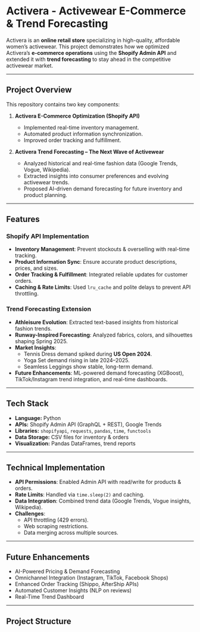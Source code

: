# Activera - Activewear E-Commerce & Trend Forecasting  

Activera is an **online retail store** specializing in high-quality, affordable women’s activewear. This project demonstrates how we optimized Activera’s **e-commerce operations** using the **Shopify Admin API** and extended it with **trend forecasting** to stay ahead in the competitive activewear market.  

---

## Project Overview  

This repository contains two key components:  

1. **Activera E-Commerce Optimization (Shopify API)**  
   - Implemented real-time inventory management.  
   - Automated product information synchronization.  
   - Improved order tracking and fulfillment.  

2. **Activera Trend Forecasting – The Next Wave of Activewear**  
   - Analyzed historical and real-time fashion data (Google Trends, Vogue, Wikipedia).  
   - Extracted insights into consumer preferences and evolving activewear trends.  
   - Proposed AI-driven demand forecasting for future inventory and product planning.  

---

## Features  

### Shopify API Implementation  
- **Inventory Management**: Prevent stockouts & overselling with real-time tracking.  
- **Product Information Sync**: Ensure accurate product descriptions, prices, and sizes.  
- **Order Tracking & Fulfillment**: Integrated reliable updates for customer orders.  
- **Caching & Rate Limits**: Used `lru_cache` and polite delays to prevent API throttling.  

### Trend Forecasting Extension  
- **Athleisure Evolution**: Extracted text-based insights from historical fashion trends.  
- **Runway-Inspired Forecasting**: Analyzed fabrics, colors, and silhouettes shaping Spring 2025.  
- **Market Insights**:  
  - Tennis Dress demand spiked during **US Open 2024**.  
  - Yoga Set demand rising in late 2024–2025.  
  - Seamless Leggings show stable, long-term demand.  
- **Future Enhancements**: ML-powered demand forecasting (XGBoost), TikTok/Instagram trend integration, and real-time dashboards.  

---

## Tech Stack  

- **Language:** Python  
- **APIs:** Shopify Admin API (GraphQL + REST), Google Trends  
- **Libraries:** `shopifyapi`, `requests`, `pandas`, `time`, `functools`  
- **Data Storage:** CSV files for inventory & orders  
- **Visualization:** Pandas DataFrames, trend reports  

---

## Technical Implementation  

- **API Permissions**: Enabled Admin API with read/write for products & orders.  
- **Rate Limits**: Handled via `time.sleep(2)` and caching.  
- **Data Integration**: Combined trend data (Google Trends, Vogue insights, Wikipedia).  
- **Challenges**:  
  - API throttling (429 errors).  
  - Web scraping restrictions.  
  - Data merging across multiple sources.  

---

## Future Enhancements  

- AI-Powered Pricing & Demand Forecasting  
- Omnichannel Integration (Instagram, TikTok, Facebook Shops)  
- Enhanced Order Tracking (Shippo, AfterShip APIs)  
- Automated Customer Insights (NLP on reviews)  
- Real-Time Trend Dashboard  

---

## Project Structure  


